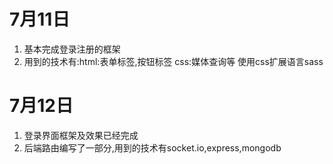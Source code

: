 # 7月11日
1. 基本完成登录注册的框架
2. 用到的技术有:html:表单标签,按钮标签 css:媒体查询等 使用css扩展语言sass
# 7月12日
1. 登录界面框架及效果已经完成
2. 后端路由编写了一部分,用到的技术有socket.io,express,mongodb
